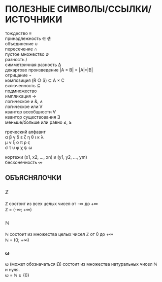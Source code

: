 # ПОЛЕЗНЫЕ СИМВОЛЫ/ССЫЛКИ/ИСТОЧНИКИ

тождество ≡   
принадлежность ∈ ∉   
объединение ∪   
пересечение ∩   
пустое множество ∅   
разность /   
симметричная разность Δ   
декартово произведение |A × B| = |A|•|B|   
отрицание ¬   
композиция (R ○ S) ⊆ A × C   
включенность ⊆   
подмножество    
импликация →   
логическое и  &, ∧   
логическое или  V   
квантор всеобщности ∀   
квантор существования ∃   
меньше/больше или равно ≤, ≥   


греческий алфавит    
α  β  γ  δ
ε  ζ  η  θ  ι  κ  λ  
μ  ν  ξ  ο  π  ρ  ς  
σ  τ  υ  φ  χ  ψ  ω


кортежи (x1, x2, …, xn) и (y1, y2, …, ym)   
бесконечность ∞   


## ОБЪЯСНЯЛОЧКИ

### ℤ
ℤ состоит из всех целых чисел от -∞ до +∞   
ℤ = (-∞; +∞)

### ℕ
ℕ состоит из множества целых чисел ℤ от 0 до +∞   
ℕ = (0; +∞)



### ω
ω (может обозначаться Ω) состоит из множества натуральных чисел ℕ и нуля.   
ω = ℕ ∪ {0}



